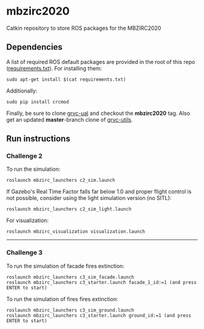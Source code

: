 # mbzirc2020

Catkin repository to store ROS packages for the MBZIRC2020

## Dependencies

A list of required ROS default packages are provided in the root of this repo ([requirements.txt](requirements.txt)). For installing them:
```
sudo apt-get install $(cat requirements.txt)
```

Additionally:
```
sudo pip install crcmod
```

Finally, be sure to clone [grvc-ual](https://github.com/grvcTeam/grvc-ual) and checkout the **mbzirc2020** tag. Also get an updated **master**-branch clone of [grvc-utils](https://github.com/grvcTeam/grvc-utils).


## Run instructions

### Challenge 2
To run the simulation:
```
roslaunch mbzirc_launchers c2_sim.launch
```  

If Gazebo's Real Time Factor falls far below 1.0 and proper flight control is not possible, consider using the light simulation version (no SITL):
```
roslaunch mbzirc_launchers c2_sim_light.launch
```  

For visualization:
```
roslaunch mbzirc_visualization visualization.launch
```

---
### Challenge 3
To run the simulation of facade fires extinction:
```
roslaunch mbzirc_launchers c3_sim_facade.launch
roslaunch mbzirc_launchers c3_starter.launch facade_1_id:=1 (and press ENTER to start)
```  

To run the simulation of fires fires extinction:
```
roslaunch mbzirc_launchers c3_sim_ground.launch
roslaunch mbzirc_launchers c3_starter.launch ground_id:=1 (and press ENTER to start)
```  
